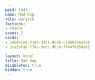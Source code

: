 ```yaml
---
ppid: 1447
name: Mad Dog
role: warjack
factions:
- khador
scans: 2
cards:
- 3eb442e0-5180-3191-8b86-c3868566a936
- 2ca2bfab-77da-3c6c-90cb-ff44f0958e62

layout: model
title: Mad Dog
disableToc: true
hidden: true
---
```

